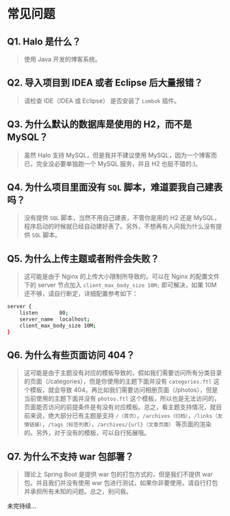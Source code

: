 # 常见问题

## Q1. Halo 是什么？

> 使用 Java 开发的博客系统。

## Q2. 导入项目到 IDEA 或者 Eclipse 后大量报错？

> 请检查 IDE（IDEA 或 Eclipse） 是否安装了 `Lombok` 插件。

## Q3. 为什么默认的数据库是使用的 H2，而不是 MySQL？

> 虽然 Halo 支持 MySQL，但是我并不建议使用 MySQL，因为一个博客而已，完全没必要单独跑一个 MySQL 服务，并且 H2 也挺不错的:)。

## Q4. 为什么项目里面没有 `SQL` 脚本，难道要我自己建表吗？

> 没有提供 `SQL` 脚本，当然不用自己建表，不管你是用的 H2 还是 MySQL，程序启动的时候就已经自动建好表了。另外，不想再有人问我为什么没有提供 `SQL` 脚本。

## Q5. 为什么上传主题或者附件会失败？

> 这可能是由于 Nginx 的上传大小限制所导致的。可以在 Nginx 的配置文件下的 server 节点加入 `client_max_body_size 10M;` 即可解决，如果 10M 还不够，请自行断定，详细配置参考如下：

```bash
server {
    listen       80;
    server_name  localhost;
    client_max_body_size 10M;   
}
```

## Q6. 为什么有些页面访问 404？

> 这可能是由于主题没有对应的模板导致的，假如我们需要访问所有分类目录的页面（/categories），但是你使用的主题下面并没有 `categories.ftl` 这个模板，就会导致 404。再比如我们需要访问相册页面（/photos），但是当前使用的主题下面并没有 `photos.ftl` 这个模板，所以也是无法访问的，页面能否访问的前提条件是有没有对应模板。总之，看主题支持情况，就目前来说，绝大部分已有主题是支持 `/（首页）`，`/archives（归档）`，`/links（友情链接）`，`/tags（标签列表）`，`/archives/{url}（文章页面）` 等页面的渲染的。另外，对于没有的模板，可以自行拓展哦。

## Q7. 为什么不支持 war 包部署？

> 理论上 Spring Boot 是提供 war 包的打包方式的，但是我们不提供 war 包。并且我们并没有使用 war 包进行测试，如果你非要使用，请自行打包并承担所有未知的问题。总之，别问我。

未完待续...

